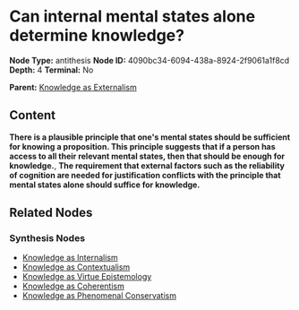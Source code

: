 # Can internal mental states alone determine knowledge?

**Node Type:** antithesis
**Node ID:** 4090bc34-6094-438a-8924-2f9061a1f8cd
**Depth:** 4
**Terminal:** No

**Parent:** [Knowledge as Externalism](knowledge-as-externalism-synthesis-495eeda3-6440-47f1-bb9a-0edd31288d1e.md)

## Content

**There is a plausible principle that one's mental states should be sufficient for knowing a proposition. This principle suggests that if a person has access to all their relevant mental states, then that should be enough for knowledge.**, **The requirement that external factors such as the reliability of cognition are needed for justification conflicts with the principle that mental states alone should suffice for knowledge.**

## Related Nodes

### Synthesis Nodes

- [Knowledge as Internalism](knowledge-as-internalism-synthesis-ab64511e-b21b-402f-a536-ff77835a2a58.md)
- [Knowledge as Contextualism](knowledge-as-contextualism-synthesis-e3aeac61-59f1-4a0f-8a45-63e5391d750b.md)
- [Knowledge as Virtue Epistemology](knowledge-as-virtue-epistemology-synthesis-c9d52b43-a5fd-4594-a718-129b7d96eaf1.md)
- [Knowledge as Coherentism](knowledge-as-coherentism-synthesis-03850e3f-218a-4378-8d26-6f05437105ea.md)
- [Knowledge as Phenomenal Conservatism](knowledge-as-phenomenal-conservatism-synthesis-d11b2e57-eb16-4b7d-a9ad-c809037426b3.md)
